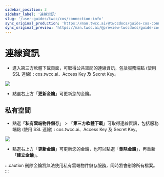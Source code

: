 ```yaml
---
sidebar_position: 3
sidebar_label: '連線資訊'
slug: '/user-guides/twcc/cos/connection-info'
sync_original_production: 'https://man.twcc.ai/@twccdocs/guide-cos-connect-info-zh' 
sync_original_preview: 'https://man.twcc.ai/@preview-twccdocs/guide-cos-connect-info-zh'
---
```


# 連線資訊

- 進入第三方軟體下載頁面，可取得公共空間的連線資訊，包括服務端點 (使用 SSL 連線) : cos.twcc.ai、Access Key 及 Secret Key。


![](https://cos.twcc.ai/SYS-MANUAL/uploads/upload_5feae154bc0bada466f8bb5fd157e877.png)

- 點選右上方「**更新金鑰**」可更新您的金鑰。


## 私有空間

- 點選「**私有雲端物件儲存**」 > 「**第三方軟體下載**」可取得連線資訊，包括服務端點 (使用 SSL 連線) : cos.twcc.ai、Access Key 及 Secret Key。

![](https://cos.twcc.ai/SYS-MANUAL/uploads/upload_14ad10959fb04da6e3dab216e992d99e.png)

- 點選右上方「**更新金鑰**」可更新您的金鑰，也可以點選「**刪除金鑰**」，再重新「**建立金鑰**」。

:::caution
刪除金鑰將無法使用私有雲端物件儲存服務，同時將會刪除所有檔案。
:::
